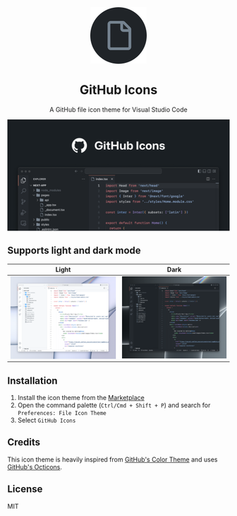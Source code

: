 <div align="center">

<img src="https://raw.githubusercontent.com/juwanpetty/github-icons/master/images/icon.png" width="128" />

# GitHub Icons

A GitHub file icon theme for Visual Studio Code

<img src="https://raw.githubusercontent.com/juwanpetty/github-icons/master/images/screenshot.png" alt="Screenshot of VS Code with GitHub Icons theme" />

</div>

## Supports light and dark mode
| Light  | Dark |
| ------------- | ------------- |
| <img src="https://raw.githubusercontent.com/juwanpetty/github-icons/master/images/light-screenshot.png" alt="Screenshot of VS Code with GitHub Icons light theme" />  | <img src="https://raw.githubusercontent.com/juwanpetty/github-icons/master/images/dark-screenshot.png" alt="Screenshot of VS Code with GitHub Icons dark theme" />  |


## Installation

1. Install the icon theme from the [Marketplace](https://marketplace.visualstudio.com/items?itemName=juwanpetty.github-icons-for-vscode)
2. Open the command palette (`Ctrl/Cmd + Shift + P`) and search for `Preferences: File Icon Theme`
3. Select `GitHub Icons`

## Credits

This icon theme is heavily inspired from [GitHub's Color Theme](https://marketplace.visualstudio.com/items?itemName=GitHub.github-vscode-theme) and uses [GitHub's Octicons](https://primer.style/octicons/).

## License

MIT
